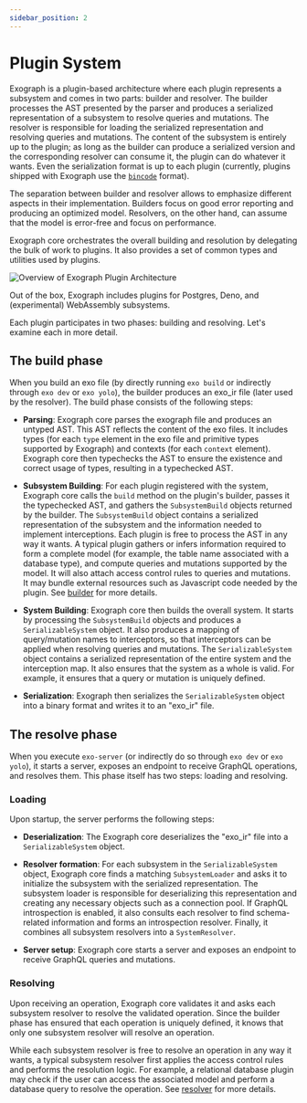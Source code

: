 ```yaml
---
sidebar_position: 2
---
```


# Plugin System

Exograph is a plugin-based architecture where each plugin represents a subsystem and comes in two parts: builder and resolver. The builder processes the AST presented by the parser and produces a serialized representation of a subsystem to resolve queries and mutations. The resolver is responsible for loading the serialized representation and resolving queries and mutations. The content of the subsystem is entirely up to the plugin; as long as the builder can produce a serialized version and the corresponding resolver can consume it, the plugin can do whatever it wants. Even the serialization format is up to each plugin (currently, plugins shipped with Exograph use the [`bincode`](https://github.com/bincode-org/bincode) format).

The separation between builder and resolver allows to emphasize different aspects in their implementation. Builders focus on good error reporting and producing an optimized model. Resolvers, on the other hand, can assume that the model is error-free and focus on performance.

Exograph core orchestrates the overall building and resolution by delegating the bulk of work to plugins. It also provides a set of common types and utilities used by plugins.

![Overview of Exograph Plugin Architecture](/exograph-plugin-architecture.png)

Out of the box, Exograph includes plugins for Postgres, Deno, and (experimental) WebAssembly subsystems.

Each plugin participates in two phases: building and resolving. Let's examine each in more detail.

## The build phase

When you build an exo file (by directly running `exo build` or indirectly through `exo dev` or `exo yolo`), the builder produces an exo_ir file (later used by the resolver). The build phase consists of the following steps:

- **Parsing**: Exograph core parses the exograph file and produces an untyped AST. This AST reflects the content of the exo files. It includes types (for each `type` element in the exo file and primitive types supported by Exograph) and contexts (for each `context` element). Exograph core then typechecks the AST to ensure the existence and correct usage of types, resulting in a typechecked AST.

- **Subsystem Building**: For each plugin registered with the system, Exograph core calls the `build` method on the plugin's builder, passes it the typechecked AST, and gathers the `SubsystemBuild` objects returned by the builder. The `SubsystemBuild` object contains a serialized representation of the subsystem and the information needed to implement interceptions. Each plugin is free to process the AST in any way it wants. A typical plugin gathers or infers information required to form a complete model (for example, the table name associated with a database type), and compute queries and mutations supported by the model. It will also attach access control rules to queries and mutations. It may bundle external resources such as Javascript code needed by the plugin. See [builder](builder.md) for more details.

- **System Building**: Exograph core then builds the overall system. It starts by processing the `SubsystemBuild` objects and produces a `SerializableSystem` object. It also produces a mapping of query/mutation names to interceptors, so that interceptors can be applied when resolving queries and mutations. The `SerializableSystem` object contains a serialized representation of the entire system and the interception map. It also ensures that the system as a whole is valid. For example, it ensures that a query or mutation is uniquely defined.

- **Serialization**: Exograph then serializes the `SerializableSystem` object into a binary format and writes it to an "exo_ir" file.

## The resolve phase

When you execute `exo-server` (or indirectly do so through `exo dev` or `exo yolo`), it starts a server, exposes an endpoint to receive GraphQL operations, and resolves them. This phase itself has two steps: loading and resolving.

### Loading

Upon startup, the server performs the following steps:

- **Deserialization**: The Exograph core deserializes the "exo_ir" file into a `SerializableSystem` object.

- **Resolver formation**: For each subsystem in the `SerializableSystem` object, Exograph core finds a matching `SubsystemLoader` and asks it to initialize the subsystem with the serialized representation. The subsystem loader is responsible for deserializing this representation and creating any necessary objects such as a connection pool. If GraphQL introspection is enabled, it also consults each resolver to find schema-related information and forms an introspection resolver. Finally, it combines all subsystem resolvers into a `SystemResolver`.

- **Server setup**: Exograph core starts a server and exposes an endpoint to receive GraphQL queries and mutations.

### Resolving

Upon receiving an operation, Exograph core validates it and asks each subsystem resolver to resolve the validated operation. Since the builder phase has ensured that each operation is uniquely defined, it knows that only one subsystem resolver will resolve an operation.

While each subsystem resolver is free to resolve an operation in any way it wants, a typical subsystem resolver first applies the access control rules and performs the resolution logic. For example, a relational database plugin may check if the user can access the associated model and perform a database query to resolve the operation. See [resolver](resolver.md) for more details.
